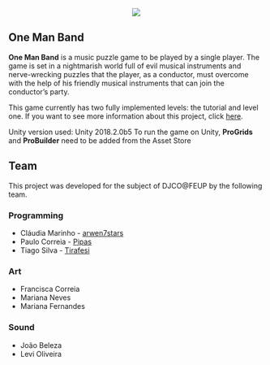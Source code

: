 <p align="center">
  <img src="https://i.imgur.com/5Idlqgz.png" />
</p>

## One Man Band
**One Man Band** is a music puzzle game to be played by a single player. The game is set in a nightmarish world full of evil musical instruments and nerve-wrecking puzzles that the player, as a conductor, must overcome with the help of his friendly musical instruments that can join the conductor’s party.

This game currently has two fully implemented levels: the tutorial and level one. If you want to see more information about this project, click [here](https://arwen7stars.github.io/pages/one-man-band.html "One Man Band").

Unity version used: Unity 2018.2.0b5
To run the game on Unity, **ProGrids** and **ProBuilder** need to be added from the Asset Store

## Team
This project was developed for the subject of DJCO@FEUP by the following team.
### Programming
* Cláudia Marinho - [arwen7stars](https://github.com/arwen7stars)
* Paulo Correia - [Pipas](https://github.com/pipas)
* Tiago Silva - [Tirafesi](https://github.com/tirafesi)
### Art
* Francisca Correia
* Mariana Neves
* Mariana Fernandes
### Sound
* João Beleza
* Levi Oliveira
